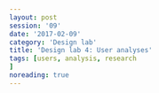 ```yaml
--- 
layout: post 
session: '09' 
date: '2017-02-09' 
category: 'Design lab' 
title: 'Design lab 4: User analyses' 
tags: [users, analysis, research			] 
noreading: true
--- 
```


<excerpt/>

